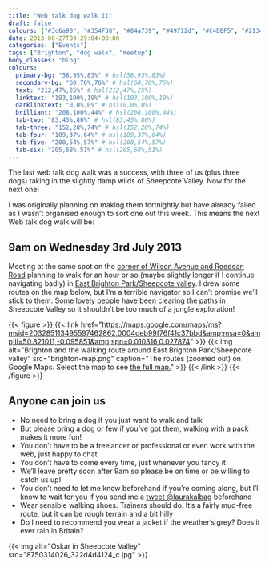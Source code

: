 ```yaml
---
title: "Web talk dog walk II"
draft: false
colours: ["#3c6a90", "#354F38", "#84a739", "#49712d", "#C4DEF5", "#213413", "#E2C69E"]
date: 2013-06-27T09:29:04+00:00
categories: ["Events"]
tags: ["Brighton", "dog walk", "meetup"]
body_classes: "blog"
colours:
  primary-bg: "58,95%,83%" # hsl(58,95%,83%)
  secondary-bg: "60,76%,76%" # hsl(60,76%,76%)
  text: "212,47%,25%" # hsl(212,47%,25%)
  linktext: "193,100%,19%" # hsl(193,100%,19%)
  darklinktext: "0,0%,0%" # hsl(0,0%,0%)
  brilliant: "208,100%,44%" # hsl(208,100%,44%)
  tab-two: "83,45%,80%" # hsl(83,45%,80%)
  tab-three: "152,28%,74%" # hsl(152,28%,74%)
  tab-four: "189,37%,64%" # hsl(189,37%,64%)
  tab-five: "200,54%,57%" # hsl(200,54%,57%)
  tab-six: "205,68%,51%" # hsl(205,68%,51%)
---
```


The last web talk dog walk was a success, with three of us (plus three dogs) taking in the slightly damp wilds of Sheepcote Valley. Now for the next one!

I was originally planning on making them fortnightly but have already failed as I wasn’t organised enough to sort one out this week. This means the next Web talk dog walk will be:

## 9am on Wednesday 3rd July 2013

Meeting at the same spot on the [corner of Wilson Avenue and Roedean Road](https://maps.google.com/maps/ms?msid=203285113495597462862.0004deb99f76f41c37bbd&amp;msa=0&amp;ll=50.816724,-0.102396&amp;spn=0.00281,0.006968) planning to walk for an hour or so (maybe slightly longer if I continue navigating badly) in [East Brighton Park/Sheepcote valley](https://maps.google.com/maps/ms?msid=203285113495597462862.0004deb99f76f41c37bbd&amp;msa=0&amp;ll=50.816724,-0.102396&amp;spn=0.00281,0.006968). I drew some routes on the map below, but I’m a terrible navigator so I can’t promise we’ll stick to them. Some lovely people have been clearing the paths in Sheepcote Valley so it shouldn’t be too much of a jungle exploration!

{{< figure >}}
  {{< link href="https://maps.google.com/maps/ms?msid=203285113495597462862.0004deb99f76f41c37bbd&amp;msa=0&amp;ll=50.821011,-0.095851&amp;spn=0.010316,0.027874" >}}
  	{{< img alt="Brighton and the walking route around East Brighton Park/Sheepcote valley" src="brighton-map.png" caption="The routes (zoomed out) on Google Maps. Select the map to see [the full map.](https://maps.google.com/maps/ms?msid=203285113495597462862.0004deb99f76f41c37bbd&amp;msa=0&amp;ll=50.821011,-0.095851&amp;spn=0.010316,0.027874)" >}}
  {{< /link >}}
{{< /figure >}}

## Anyone can join us

* No need to bring a dog if you just want to walk and talk
* But please bring a dog or few if you’ve got them, walking with a pack makes it more fun!
* You don’t have to be a freelancer or professional or even work with the web, just happy to chat
* You don’t have to come every time, just whenever you fancy it
* We’ll leave pretty soon after 9am so please be on time or be willing to catch us up!
* You don’t need to let me know beforehand if you’re coming along, but I’ll know to wait for you if you send me a [tweet @laurakalbag](http://twitter.com/laurakalbag) beforehand
* Wear sensible walking shoes. Trainers should do. It’s a fairly mud-free route, but it can be rough terrain and a bit hilly
* Do I need to recommend you wear a jacket if the weather’s grey? Does it ever rain in Britain?

{{< img alt="Oskar in Sheepcote Valley" src="8750314026_322d4d4124_c.jpg" >}}

	